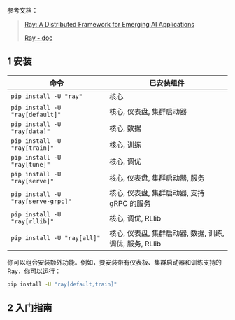 参考文档：

> [Ray: A Distributed Framework for Emerging AI Applications](./PDF/Ray-Paper.pdf)
>
> [Ray - doc](https://docs.ray.io/en/latest/)



## 1 安装

| 命令                               | 已安装组件                                              |
| ---------------------------------- | ------------------------------------------------------- |
| `pip install -U "ray"`             | 核心                                                    |
| `pip install -U "ray[default]"`    | 核心, 仪表盘, 集群启动器                                |
| `pip install -U "ray[data]"`       | 核心, 数据                                              |
| `pip install -U "ray[train]"`      | 核心, 训练                                              |
| `pip install -U "ray[tune]"`       | 核心, 调优                                              |
| `pip install -U "ray[serve]"`      | 核心, 仪表盘, 集群启动器, 服务                          |
| `pip install -U "ray[serve-grpc]"` | 核心, 仪表盘, 集群启动器, 支持 gRPC 的服务              |
| `pip install -U "ray[rllib]"`      | 核心, 调优, RLlib                                       |
| `pip install -U "ray[all]"`        | 核心, 仪表盘, 集群启动器, 数据, 训练, 调优, 服务, RLlib |

你可以组合安装额外功能。例如，要安装带有仪表板、集群启动器和训练支持的 Ray，你可以运行：

```bash
pip install -U "ray[default,train]"
```



## 2 入门指南



